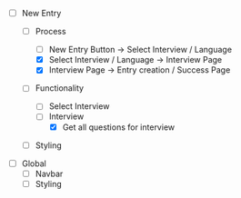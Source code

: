 - [ ] New Entry
    - [ ] Process
        - [ ] New Entry Button -> Select Interview / Language
        - [x] Select Interview / Language -> Interview Page
        - [x] Interview Page -> Entry creation / Success Page

    - [ ] Functionality
        - [ ] Select Interview
        - [ ] Interview
            - [x] Get all questions for interview
  
    - [ ] Styling


- [ ] Global
    - [ ] Navbar
    - [ ] Styling
